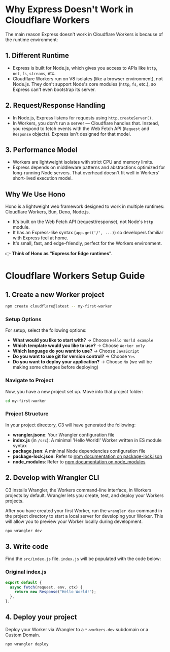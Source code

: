 # Why Express Doesn't Work in Cloudflare Workers

The main reason Express doesn't work in Cloudflare Workers is because of the runtime environment:

## 1. Different Runtime

- Express is built for Node.js, which gives you access to APIs like `http`, `net`, `fs`, `streams`, etc.
- Cloudflare Workers run on V8 isolates (like a browser environment), not Node.js. They don't support Node's core modules (`http`, `fs`, etc.), so Express can't even bootstrap its server.

## 2. Request/Response Handling

- In Node.js, Express listens for requests using `http.createServer()`.
- In Workers, you don't run a server — Cloudflare handles that. Instead, you respond to fetch events with the Web Fetch API (`Request` and `Response` objects). Express isn't designed for that model.

## 3. Performance Model

- Workers are lightweight isolates with strict CPU and memory limits.
- Express depends on middleware patterns and abstractions optimized for long-running Node servers. That overhead doesn't fit well in Workers' short-lived execution model.

## Why We Use Hono

Hono is a lightweight web framework designed to work in multiple runtimes: Cloudflare Workers, Bun, Deno, Node.js.

- It's built on the Web Fetch API (request/response), not Node's `http` module.
- It has an Express-like syntax (`app.get('/', ...)`) so developers familiar with Express feel at home.
- It's small, fast, and edge-friendly, perfect for the Workers environment.

👉 **Think of Hono as "Express for Edge runtimes".**

# Cloudflare Workers Setup Guide

## 1. Create a new Worker project

```bash
npm create cloudflare@latest -- my-first-worker
```

### Setup Options

For setup, select the following options:

- **What would you like to start with?** → Choose `Hello World example`
- **Which template would you like to use?** → Choose `Worker only`
- **Which language do you want to use?** → Choose `JavaScript`
- **Do you want to use git for version control?** → Choose `Yes`
- **Do you want to deploy your application?** → Choose `No` (we will be making some changes before deploying)

### Navigate to Project

Now, you have a new project set up. Move into that project folder:

```bash
cd my-first-worker
```

### Project Structure

In your project directory, C3 will have generated the following:

- **wrangler.jsonc**: Your Wrangler configuration file
- **index.js** (in `/src`): A minimal 'Hello World!' Worker written in ES module syntax
- **package.json**: A minimal Node dependencies configuration file
- **package-lock.json**: Refer to [npm documentation on package-lock.json](https://docs.npmjs.com/cli/v9/configuring-npm/package-lock-json)
- **node_modules**: Refer to [npm documentation on node_modules](https://docs.npmjs.com/cli/v9/configuring-npm/folders#node-modules)

## 2. Develop with Wrangler CLI

C3 installs Wrangler, the Workers command-line interface, in Workers projects by default. Wrangler lets you create, test, and deploy your Workers projects.

After you have created your first Worker, run the `wrangler dev` command in the project directory to start a local server for developing your Worker. This will allow you to preview your Worker locally during development.

```bash
npx wrangler dev
```

## 3. Write code

Find the `src/index.js` file. `index.js` will be populated with the code below:

### Original index.js

```javascript
export default {
  async fetch(request, env, ctx) {
    return new Response("Hello World!");
  },
};
```

## 4. Deploy your project

Deploy your Worker via Wrangler to a `*.workers.dev` subdomain or a Custom Domain.

```bash
npx wrangler deploy
```
